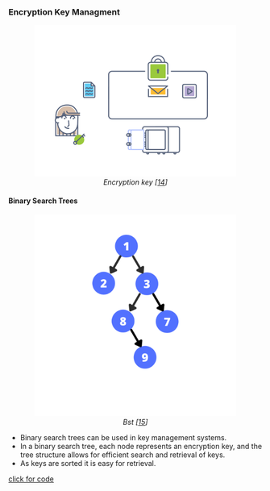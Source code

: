 ### Encryption Key Managment

<p align="center">
  <img src="../images/encryption.gif" alt="Merkle Tree Image" style="width: 400px;">
  <br>
  <em>Encryption key [<a href="https://dribbble.com/shots/3839034-Tech-Animation-7-2-Key-Encryption-V1">14</a>]</em>
</p>

#### Binary Search Trees

<p align="center">
  <img src="../images/bfs-animation.gif" alt="Merkle Tree Image" style="width: 400px;">
  <br>
  <em>Bst [<a href="https://hub.batoi.com/dev21/introduction-data-structures-tree-60660d6769715">15</a>]</em>
</p>

- Binary search trees can be used in key management systems.
- In a binary search tree, each node represents an encryption key, and the tree structure allows for efficient search and retrieval of keys.
- As keys are sorted it is easy for retrieval.

[click for code](../codes/bst.md)
